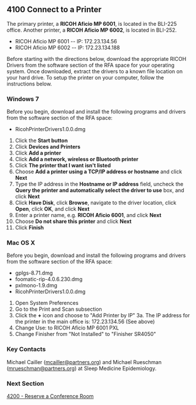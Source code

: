 ## 4100 Connect to a Printer

The primary printer, a **RICOH Aficio MP 6001**, is located in the BLI-225 office. Another printer, a **RICOH Aficio MP 6002**, is located in BLI-252.

* RICOH Aficio MP 6001 -- IP: 172.23.134.56
* RICOH Aficio MP 6002 -- IP: 172.23.134.188

Before starting with the directions below, download the appropriate RICOH Drivers from the software section of the RFA space for your operating system. Once downloaded, extract the drivers to a known file location on your hard drive. To setup the printer on your computer, follow the instructions below.


### Windows 7

Before you begin, download and install the following programs and drivers from the software section of the RFA space:

* RicohPrinterDrivers1.0.0.dmg


1. Click the **Start button**
2. Click **Devices and Printers**
3. Click **Add a printer**
4. Click **Add a network, wireless or Bluetooth printer**
5. Click **The printer that I want isn't listed**
6. Choose **Add a printer using a TCP/IP address or hostname** and click **Next**
7. Type the IP address in the **Hostname or IP address** field, uncheck the **Query the printer and automatically select the driver to use** box, and click **Next**
8. Click **Have Disk**, click **Browse**, navigate to the driver location, click **Open**, click **OK**, and click **Next**
9. Enter a printer name, e.g. **RICOH Aficio 6001**, and click **Next**
10. Choose **Do not share this printer** and click **Next**
11. Click **Finish**


### Mac OS X

Before you begin, download and install the following programs and drivers from the software section of the RFA space:

* gplgs-8.71.dmg
* foomatic-rip-4.0.6.230.dmg
* pxlmono-1.9.dmg
* RicohPrinterDrivers1.0.0.dmg


1. Open System Preferences
2. Go to the Print and Scan subsection
3. Click the **+** icon and choose to "Add Printer by IP"
3a. The IP address for the printer in the main office is: 172.23.134.56 (See above)
4. Change Use: to RICOH Aficio MP 6001 PXL
5. Change Finisher from "Not Installed" to "Finisher SR4050"


### Key Contacts

Michael Cailler (mcailler@partners.org) and Michael Rueschman (mrueschman@partners.org) at Sleep Medicine Epidemiology.


### Next Section

[4200 - Reserve a Conference Room](https://github.com/sleepepi/howto/blob/master/4000-local-resources/4200-reserve-a-conference-room.md)
